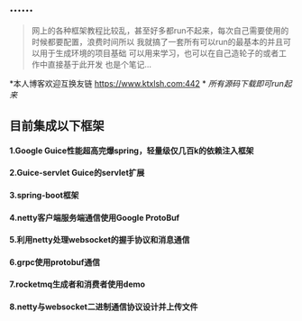 ## ......
>网上的各种框架教程比较乱，甚至好多都run不起来，每次自己需要使用的时候都要配置，浪费时间所以
>我就搞了一套所有可以run的最基本的并且可以用于生成环境的项目基础
>可以用来学习，也可以在自己造轮子的或者工作中直接基于此开发
>也是个笔记...

*本人博客欢迎互换友链 https://www.ktxlsh.com:442 *
*所有源码下载即可run起来*

## 目前集成以下框架

#### 1.Google Guice性能超高完爆spring，轻量级仅几百k的依赖注入框架
#### 2.Guice-servlet Guice的servlet扩展
#### 3.spring-boot框架
#### 4.netty客户端服务端通信使用Google ProtoBuf
#### 5.利用netty处理websocket的握手协议和消息通信
#### 6.grpc使用protobuf通信
#### 7.rocketmq生成者和消费者使用demo
#### 8.netty与websocket二进制通信协议设计并上传文件
